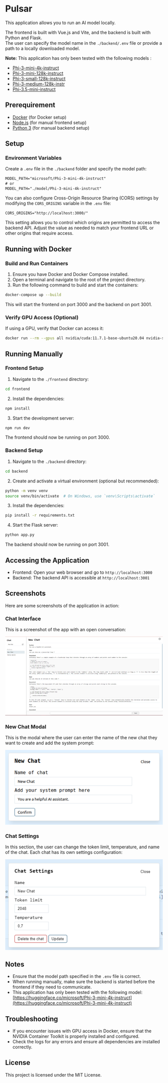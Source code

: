 
# Pulsar

This application allows you to run an AI model locally.

The frontend is built with Vue.js and Vite, and the backend is built with Python and Flask. \
The user can specify the model name in the `./backend/.env` file or provide a path to a locally downloaded model.

**Note:** This application has only been tested with the following models :

- [Phi-3-mini-4k-instruct](https://huggingface.co/microsoft/Phi-3-mini-4k-instruct)
- [Phi-3-mini-128k-instruct](https://huggingface.co/microsoft/Phi-3-mini-128k-instruct)
- [Phi-3-small-128k-instruct](https://huggingface.co/microsoft/Phi-3-small-128k-instruct)
- [Phi-3-medium-128k-instr](https://huggingface.co/microsoft/Phi-3-medium-128k-instruct)
- [Phi-3.5-mini-instruct](https://huggingface.co/microsoft/Phi-3.5-mini-instruct)

## Prerequirement

- [Docker](https://www.docker.com/products/docker-desktop) (for Docker setup)
- [Node.js](https://nodejs.org/en/download/) (for manual frontend setup)
- [Python 3](https://www.python.org/downloads/) (for manual backend setup)

## Setup

### Environment Variables

Create a `.env` file in the `./backend` folder and specify the model path:

```env
MODEL_PATH="microsoft/Phi-3-mini-4k-instruct"
# or
MODEL_PATH="./model/Phi-3-mini-4k-instruct"
```

You can also configure Cross-Origin Resource Sharing (CORS) settings by modifying the `CORS_ORIGINS` variable in the `.env` file:

```env
CORS_ORIGINS="http://localhost:3000/"
```

This setting allows you to control which origins are permitted to access the backend API. Adjust the value as needed to match your frontend URL or other origins that require access.

## Running with Docker

### Build and Run Containers

1. Ensure you have Docker and Docker Compose installed.
2. Open a terminal and navigate to the root of the project directory.
3. Run the following command to build and start the containers:

```sh
docker-compose up --build
```

This will start the frontend on port 3000 and the backend on port 3001.

### Verify GPU Access (Optional)

If using a GPU, verify that Docker can access it:

```sh
docker run --rm --gpus all nvidia/cuda:11.7.1-base-ubuntu20.04 nvidia-smi
```

## Running Manually

### Frontend Setup

1. Navigate to the `./frontend` directory:

```sh
cd frontend
```

2. Install the dependencies:

```sh
npm install
```

3. Start the development server:

```sh
npm run dev
```

The frontend should now be running on port 3000.

### Backend Setup

1. Navigate to the `./backend` directory:

```sh
cd backend
```

2. Create and activate a virtual environment (optional but recommended):

```sh
python -m venv venv
source venv/bin/activate  # On Windows, use `venv\Scripts\activate`
```

3. Install the dependencies:

```sh
pip install -r requirements.txt
```

4. Start the Flask server:

```sh
python app.py
```

The backend should now be running on port 3001.

## Accessing the Application

- Frontend: Open your web browser and go to `http://localhost:3000`
- Backend: The backend API is accessible at `http://localhost:3001`

## Screenshots

Here are some screenshots of the application in action:

### Chat Interface

This is a screenshot of the app with an open conversation:

![Chat Interface](images/chat.PNG)

### New Chat Modal

This is the modal where the user can enter the name of the new chat they want to create and add the system prompt:

![New Chat Modal](images/new_chat_modal.PNG)

### Chat Settings

In this section, the user can change the token limit, temperature, and name of the chat. Each chat has its own settings configuration:

![Chat Settings](images/settings.PNG)

## Notes

- Ensure that the model path specified in the `.env` file is correct.
- When running manually, make sure the backend is started before the frontend if they need to communicate.
- This application has only been tested with the following model:
  [https://huggingface.co/microsoft/Phi-3-mini-4k-instruct](https://huggingface.co/microsoft/Phi-3-mini-4k-instruct)

## Troubleshooting

- If you encounter issues with GPU access in Docker, ensure that the NVIDIA Container Toolkit is properly installed and configured.
- Check the logs for any errors and ensure all dependencies are installed correctly.

## License

This project is licensed under the MIT License.
